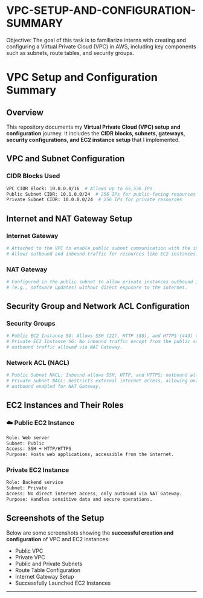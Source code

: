 # VPC-SETUP-AND-CONFIGURATION-SUMMARY
Objective: The goal of this task is to familiarize interns with creating and configuring a Virtual Private Cloud (VPC) in AWS, including key components such as subnets, route tables, and security groups.
# VPC Setup and Configuration Summary 

## Overview
This repository documents my **Virtual Private Cloud (VPC) setup and configuration** journey. It includes the **CIDR blocks, subnets, gateways, security configurations, and EC2 instance setup** that I implemented.

## VPC and Subnet Configuration
###  CIDR Blocks Used
```bash
VPC CIDR Block: 10.0.0.0/16  # Allows up to 65,536 IPs
Public Subnet CIDR: 10.1.0.0/24  # 256 IPs for public-facing resources
Private Subnet CIDR: 10.0.0.0/24  # 256 IPs for private resources
```

## Internet and NAT Gateway Setup
###  Internet Gateway
```bash
# Attached to the VPC to enable public subnet communication with the internet.
# Allows outbound and inbound traffic for resources like EC2 instances.
```

###  NAT Gateway
```bash
# Configured in the public subnet to allow private instances outbound internet access
# (e.g., software updates) without direct exposure to the internet.
```

## Security Group and Network ACL Configuration
###  Security Groups
```bash
# Public EC2 Instance SG: Allows SSH (22), HTTP (80), and HTTPS (443) traffic.
# Private EC2 Instance SG: No inbound traffic except from the public subnet; 
# outbound traffic allowed via NAT Gateway.
```

###  Network ACL (NACL)
```bash
# Public Subnet NACL: Inbound allows SSH, HTTP, and HTTPS; outbound allows all traffic.
# Private Subnet NACL: Restricts external internet access, allowing only internal traffic; 
# outbound enabled for NAT Gateway.
```

## EC2 Instances and Their Roles
### ☁️ Public EC2 Instance
```bash
Role: Web server
Subnet: Public
Access: SSH + HTTP/HTTPS
Purpose: Hosts web applications, accessible from the internet.
```

###  Private EC2 Instance
```bash
Role: Backend service
Subnet: Private
Access: No direct internet access, only outbound via NAT Gateway.
Purpose: Handles sensitive data and secure operations.
```

## Screenshots of the Setup
Below are some screenshots showing the **successful creation and configuration** of VPC and EC2 instances:

-  Public VPC
-  Private VPC
-  Public and Private Subnets
-  Route Table Configuration
-  Internet Gateway Setup
-  Successfully Launched EC2 Instances

---

